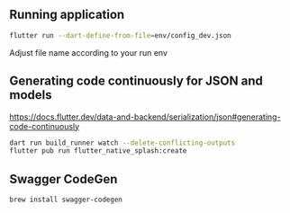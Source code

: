 
## Running application 
``` bash
flutter run --dart-define-from-file=env/config_dev.json
```
Adjust file name according to your run env


## Generating code continuously for JSON and models
https://docs.flutter.dev/data-and-backend/serialization/json#generating-code-continuously

```bash
dart run build_runner watch --delete-conflicting-outputs
flutter pub run flutter_native_splash:create
```

## Swagger CodeGen
```bash
brew install swagger-codegen
```